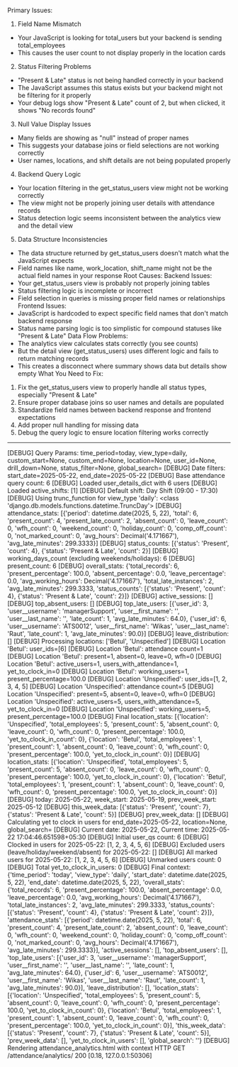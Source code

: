 Primary Issues:
1. Field Name Mismatch
* Your JavaScript is looking for total_users but your backend is sending total_employees
* This causes the user count to not display properly in the location cards
2. Status Filtering Problems
* "Present & Late" status is not being handled correctly in your backend
* The JavaScript assumes this status exists but your backend might not be filtering for it properly
* Your debug logs show "Present & Late" count of 2, but when clicked, it shows "No records found"
3. Null Value Display Issues
* Many fields are showing as "null" instead of proper names
* This suggests your database joins or field selections are not working correctly
* User names, locations, and shift details are not being populated properly
4. Backend Query Logic
* Your location filtering in the get_status_users view might not be working correctly
* The view might not be properly joining user details with attendance records
* Status detection logic seems inconsistent between the analytics view and the detail view
5. Data Structure Inconsistencies
* The data structure returned by get_status_users doesn't match what the JavaScript expects
* Field names like name, work_location, shift_name might not be the actual field names in your response
Root Causes:
Backend Issues:
* Your get_status_users view is probably not properly joining tables
* Status filtering logic is incomplete or incorrect
* Field selection in queries is missing proper field names or relationships
Frontend Issues:
* JavaScript is hardcoded to expect specific field names that don't match backend response
* Status name parsing logic is too simplistic for compound statuses like "Present & Late"
Data Flow Problems:
* The analytics view calculates stats correctly (you see counts)
* But the detail view (get_status_users) uses different logic and fails to return matching records
* This creates a disconnect where summary shows data but details show empty
What You Need to Fix:
1. Fix the get_status_users view to properly handle all status types, especially "Present & Late"
2. Ensure proper database joins so user names and details are populated
3. Standardize field names between backend response and frontend expectations
4. Add proper null handling for missing data
5. Debug the query logic to ensure location filtering works correctly



---------------------------------------------------------------------------------------------------------------------------------------------------------------------------------------------

[DEBUG] Query Params: time_period=today, view_type=daily, custom_start=None, custom_end=None, location=None, user_id=None, drill_down=None, status_filter=None, global_search=
[DEBUG] Date filters: start_date=2025-05-22, end_date=2025-05-22
[DEBUG] Base attendance query count: 6
[DEBUG] Loaded user_details_dict with 6 users
[DEBUG] Loaded active_shifts: [1]
[DEBUG] Default shift: Day Shift (09:00 - 17:30)
[DEBUG] Using trunc_function for view_type 'daily': <class 'django.db.models.functions.datetime.TruncDay'>
[DEBUG] attendance_stats: [{'period': datetime.date(2025, 5, 22), 'total': 6, 'present_count': 4, 'present_late_count': 2, 'absent_count': 0, 'leave_count': 0, 'wfh_count': 0, 'weekend_count': 0, 'holiday_count': 0, 'comp_off_count': 0, 'not_marked_count': 0, 'avg_hours': Decimal('4.171667'), 'avg_late_minutes': 299.3333}]
[DEBUG] status_counts: [{'status': 'Present', 'count': 4}, {'status': 'Present & Late', 'count': 2}]
[DEBUG] working_days_count (excluding weekends/holidays): 6
[DEBUG] present_count: 6
[DEBUG] overall_stats: {'total_records': 6, 'present_percentage': 100.0, 'absent_percentage': 0.0, 'leave_percentage': 0.0, 'avg_working_hours': Decimal('4.171667'), 'total_late_instances': 2, 'avg_late_minutes': 299.3333, 'status_counts': [{'status': 'Present', 'count': 4}, {'status': 'Present & Late', 'count': 2}]}
[DEBUG] active_sessions: []
[DEBUG] top_absent_users: []
[DEBUG] top_late_users: [{'user_id': 3, 'user__username': 'managerSupport', 'user__first_name': '', 'user__last_name': '', 'late_count': 1, 'avg_late_minutes': 64.0}, {'user_id': 6, 'user__username': 'ATS0012', 'user__first_name': 'Wikas', 'user__last_name': 'Raut', 'late_count': 1, 'avg_late_minutes': 90.0}]
[DEBUG] leave_distribution: []
[DEBUG] Processing locations: ['Betul', 'Unspecified']
[DEBUG] Location 'Betul': user_ids=[6]
[DEBUG] Location 'Betul': attendance count=1
[DEBUG] Location 'Betul': present=1, absent=0, leave=0, wfh=0
[DEBUG] Location 'Betul': active_users=1, users_with_attendance=1, yet_to_clock_in=0
[DEBUG] Location 'Betul': working_users=1, present_percentage=100.0
[DEBUG] Location 'Unspecified': user_ids=[1, 2, 3, 4, 5]
[DEBUG] Location 'Unspecified': attendance count=5
[DEBUG] Location 'Unspecified': present=5, absent=0, leave=0, wfh=0
[DEBUG] Location 'Unspecified': active_users=5, users_with_attendance=5, yet_to_clock_in=0
[DEBUG] Location 'Unspecified': working_users=5, present_percentage=100.0
[DEBUG] Final location_stats: [{'location': 'Unspecified', 'total_employees': 5, 'present_count': 5, 'absent_count': 0, 'leave_count': 0, 'wfh_count': 0, 'present_percentage': 100.0, 'yet_to_clock_in_count': 0}, {'location': 'Betul', 'total_employees': 1, 'present_count': 1, 'absent_count': 0, 'leave_count': 0, 'wfh_count': 0, 'present_percentage': 100.0, 'yet_to_clock_in_count': 0}]
[DEBUG] location_stats: [{'location': 'Unspecified', 'total_employees': 5, 'present_count': 5, 'absent_count': 0, 'leave_count': 0, 'wfh_count': 0, 'present_percentage': 100.0, 'yet_to_clock_in_count': 0}, {'location': 'Betul', 'total_employees': 1, 'present_count': 1, 'absent_count': 0, 'leave_count': 0, 'wfh_count': 0, 'present_percentage': 100.0, 'yet_to_clock_in_count': 0}]
[DEBUG] today: 2025-05-22, week_start: 2025-05-19, prev_week_start: 2025-05-12
[DEBUG] this_week_data: [{'status': 'Present', 'count': 7}, {'status': 'Present & Late', 'count': 5}]
[DEBUG] prev_week_data: []
[DEBUG] Calculating yet to clock in users for end_date=2025-05-22, location=None, global_search=
[DEBUG] Current date: 2025-05-22, Current time: 2025-05-22 17:04:46.651598+05:30
[DEBUG] Initial user_qs count: 6
[DEBUG] Clocked in users for 2025-05-22: [1, 2, 3, 4, 5, 6]
[DEBUG] Excluded users (leave/holiday/weekend/absent) for 2025-05-22: []
[DEBUG] All marked users for 2025-05-22: [1, 2, 3, 4, 5, 6]
[DEBUG] Unmarked users count: 0
[DEBUG] Total yet_to_clock_in_users: 0
[DEBUG] Final context: {'time_period': 'today', 'view_type': 'daily', 'start_date': datetime.date(2025, 5, 22), 'end_date': datetime.date(2025, 5, 22), 'overall_stats': {'total_records': 6, 'present_percentage': 100.0, 'absent_percentage': 0.0, 'leave_percentage': 0.0, 'avg_working_hours': Decimal('4.171667'), 'total_late_instances': 2, 'avg_late_minutes': 299.3333, 'status_counts': [{'status': 'Present', 'count': 4}, {'status': 'Present & Late', 'count': 2}]}, 'attendance_stats': [{'period': datetime.date(2025, 5, 22), 'total': 6, 'present_count': 4, 'present_late_count': 2, 'absent_count': 0, 'leave_count': 0, 'wfh_count': 0, 'weekend_count': 0, 'holiday_count': 0, 'comp_off_count': 0, 'not_marked_count': 0, 'avg_hours': Decimal('4.171667'), 'avg_late_minutes': 299.3333}], 'active_sessions': [], 'top_absent_users': [], 'top_late_users': [{'user_id': 3, 'user__username': 'managerSupport', 'user__first_name': '', 'user__last_name': '', 'late_count': 1, 'avg_late_minutes': 64.0}, {'user_id': 6, 'user__username': 'ATS0012', 'user__first_name': 'Wikas', 'user__last_name': 'Raut', 'late_count': 1, 'avg_late_minutes': 90.0}], 'leave_distribution': [], 'location_stats': [{'location': 'Unspecified', 'total_employees': 5, 'present_count': 5, 'absent_count': 0, 'leave_count': 0, 'wfh_count': 0, 'present_percentage': 100.0, 'yet_to_clock_in_count': 0}, {'location': 'Betul', 'total_employees': 1, 'present_count': 1, 'absent_count': 0, 'leave_count': 0, 'wfh_count': 0, 'present_percentage': 100.0, 'yet_to_clock_in_count': 0}], 'this_week_data': [{'status': 'Present', 'count': 7}, {'status': 'Present & Late', 'count': 5}], 'prev_week_data': [], 'yet_to_clock_in_users': [], 'global_search': ''}
[DEBUG] Rendering attendance_analytics.html with context
HTTP GET /attendance/analytics/ 200 [0.18, 127.0.0.1:50306]